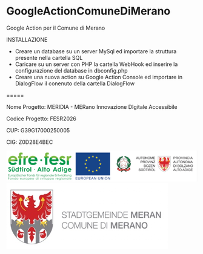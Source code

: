 # GoogleActionComuneDiMerano
Google Action per il Comune di Merano

INSTALLAZIONE

- Creare un database su un server MySql ed importare la struttura presente nella cartella SQL
- Caricare su un server con PHP la cartella WebHook ed inserire la configurazione del database in dbconfig.php
- Creare una nuova action su Google Action Console ed importare in DialogFlow il conenuto della cartella DialogFlow


=====

Nome Progetto: MERIDIA - MERano Innovazione DIgitale Accessibile

Codice Progetto: FESR2026

CUP: G39G17000250005

CIG: Z0D28E4BEC


![alt text](LogoFondoEuropeo.jpg)
![alt text](LogoComuneMerano.jpg)

